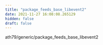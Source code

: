 ```yaml
---
title: "package_feeds_base_libevent2"
date: 2021-11-27 16:08:08.265129
hidden: false
draft: false
---
```


ath79/generic/package_feeds_base_libevent2

